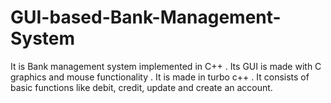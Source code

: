 # GUI-based-Bank-Management-System
It is Bank management system  implemented in C++ . Its GUI is made with C graphics and mouse functionality . It is made in turbo c++ .
It consists of basic functions like debit, credit, update and create an account. 
